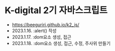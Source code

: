 # K-digital 2기 자바스크립트
+ https://beeguriri.github.io/k2_js/
+ 2023.1.16. :alert() 작성
+ 2023.1.17. :dom요소 생성, 접근
+ 2023.1.18. :dom요소 생성, 접근, 수정, 주사위 만들기
